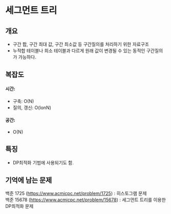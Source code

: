 # 세그먼트 트리

## 개요
* 구간 합, 구간 최대 값, 구간 최소값 등 구간질의를 처리하기 위한 자료구조
* 누적합 테이블나 희소 테이블과 다르게 원래 값이 변경될 수 있는 동적인 구간질의가 가능하다.

## 복잡도
#### 시간: 
* 구축: O(N)
* 질의, 갱신: O(lonN)
#### 공간:
* O(N)

## 특징
* DP최적화 기법에 사용되기도 함.

## 기억에 남는 문제
백준 1725 (https://www.acmicpc.net/problem/1725) : 히스토그램 문제  
백준 15678 (https://www.acmicpc.net/problem/15678) : 세그먼트 트리를 이용한 DP최적화 문제
